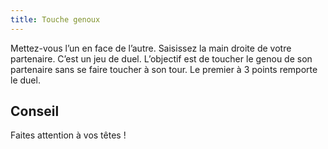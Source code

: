 ```yaml
---
title: Touche genoux
---
```


Mettez-vous l’un en face de l’autre. Saisissez la main droite de votre partenaire. C’est un jeu de duel. L’objectif est de toucher le genou de son partenaire sans se faire toucher à son tour. Le premier à 3 points remporte le duel.

## Conseil

Faites attention à vos têtes ! 
